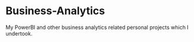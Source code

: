 # Business-Analytics
My PowerBI and other business analytics related personal projects which I undertook.
